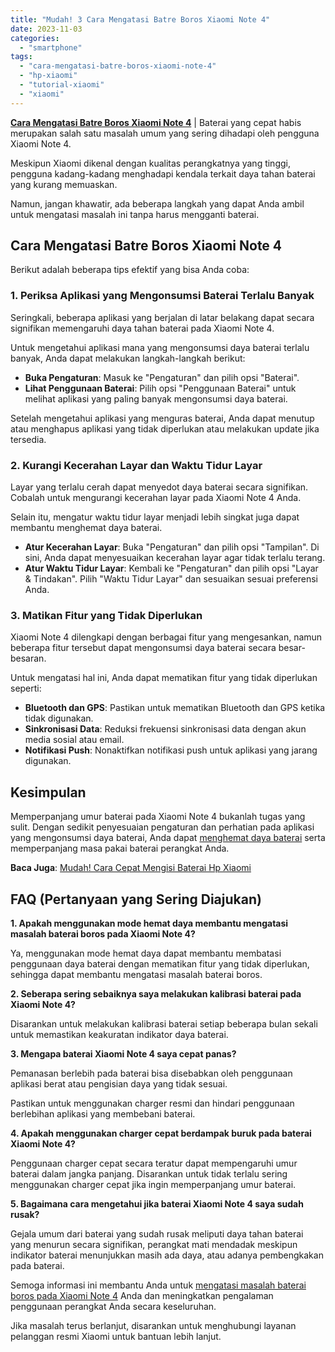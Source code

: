```yaml
---
title: "Mudah! 3 Cara Mengatasi Batre Boros Xiaomi Note 4"
date: 2023-11-03
categories: 
  - "smartphone"
tags: 
  - "cara-mengatasi-batre-boros-xiaomi-note-4"
  - "hp-xiaomi"
  - "tutorial-xiaomi"
  - "xiaomi"
---
```


**[Cara Mengatasi Batre Boros Xiaomi Note 4](https://ajiekusumadhany.com/cara-mengatasi-batre-boros-xiaomi-note-4/)** | Baterai yang cepat habis merupakan salah satu masalah umum yang sering dihadapi oleh pengguna Xiaomi Note 4.

Meskipun Xiaomi dikenal dengan kualitas perangkatnya yang tinggi, pengguna kadang-kadang menghadapi kendala terkait daya tahan baterai yang kurang memuaskan.

Namun, jangan khawatir, ada beberapa langkah yang dapat Anda ambil untuk mengatasi masalah ini tanpa harus mengganti baterai.

## Cara Mengatasi Batre Boros Xiaomi Note 4

Berikut adalah beberapa tips efektif yang bisa Anda coba:

### 1\. Periksa Aplikasi yang Mengonsumsi Baterai Terlalu Banyak

Seringkali, beberapa aplikasi yang berjalan di latar belakang dapat secara signifikan memengaruhi daya tahan baterai pada Xiaomi Note 4.

Untuk mengetahui aplikasi mana yang mengonsumsi daya baterai terlalu banyak, Anda dapat melakukan langkah-langkah berikut:

- **Buka Pengaturan**: Masuk ke "Pengaturan" dan pilih opsi "Baterai".
- **Lihat Penggunaan Baterai**: Pilih opsi "Penggunaan Baterai" untuk melihat aplikasi yang paling banyak mengonsumsi daya baterai.

Setelah mengetahui aplikasi yang menguras baterai, Anda dapat menutup atau menghapus aplikasi yang tidak diperlukan atau melakukan update jika tersedia.

### 2\. Kurangi Kecerahan Layar dan Waktu Tidur Layar

Layar yang terlalu cerah dapat menyedot daya baterai secara signifikan. Cobalah untuk mengurangi kecerahan layar pada Xiaomi Note 4 Anda.

Selain itu, mengatur waktu tidur layar menjadi lebih singkat juga dapat membantu menghemat daya baterai.

- **Atur Kecerahan Layar**: Buka "Pengaturan" dan pilih opsi "Tampilan". Di sini, Anda dapat menyesuaikan kecerahan layar agar tidak terlalu terang.
- **Atur Waktu Tidur Layar**: Kembali ke "Pengaturan" dan pilih opsi "Layar & Tindakan". Pilih "Waktu Tidur Layar" dan sesuaikan sesuai preferensi Anda.

### 3\. Matikan Fitur yang Tidak Diperlukan

Xiaomi Note 4 dilengkapi dengan berbagai fitur yang mengesankan, namun beberapa fitur tersebut dapat mengonsumsi daya baterai secara besar-besaran.

Untuk mengatasi hal ini, Anda dapat mematikan fitur yang tidak diperlukan seperti:

- **Bluetooth dan GPS**: Pastikan untuk mematikan Bluetooth dan GPS ketika tidak digunakan.
- **Sinkronisasi Data**: Reduksi frekuensi sinkronisasi data dengan akun media sosial atau email.
- **Notifikasi Push**: Nonaktifkan notifikasi push untuk aplikasi yang jarang digunakan.

## Kesimpulan

Memperpanjang umur baterai pada Xiaomi Note 4 bukanlah tugas yang sulit. Dengan sedikit penyesuaian pengaturan dan perhatian pada aplikasi yang mengonsumsi daya baterai, Anda dapat [menghemat daya baterai](https://ajiekusumadhany.com/cara-mengatasi-batre-boros-xiaomi-note-4/) serta memperpanjang masa pakai baterai perangkat Anda.

**Baca Juga**: [Mudah! Cara Cepat Mengisi Baterai Hp Xiaomi](https://ajiekusumadhany.com/cara-cepat-mengisi-baterai-hp-xiaomi/)

## FAQ (Pertanyaan yang Sering Diajukan)

**1\. Apakah menggunakan mode hemat daya membantu mengatasi masalah baterai boros pada Xiaomi Note 4?**

Ya, menggunakan mode hemat daya dapat membantu membatasi penggunaan daya baterai dengan mematikan fitur yang tidak diperlukan, sehingga dapat membantu mengatasi masalah baterai boros.

**2\. Seberapa sering sebaiknya saya melakukan kalibrasi baterai pada Xiaomi Note 4?**

Disarankan untuk melakukan kalibrasi baterai setiap beberapa bulan sekali untuk memastikan keakuratan indikator daya baterai.

**3\. Mengapa baterai Xiaomi Note 4 saya cepat panas?**

Pemanasan berlebih pada baterai bisa disebabkan oleh penggunaan aplikasi berat atau pengisian daya yang tidak sesuai.

Pastikan untuk menggunakan charger resmi dan hindari penggunaan berlebihan aplikasi yang membebani baterai.

**4\. Apakah menggunakan charger cepat berdampak buruk pada baterai Xiaomi Note 4?**

Penggunaan charger cepat secara teratur dapat mempengaruhi umur baterai dalam jangka panjang. Disarankan untuk tidak terlalu sering menggunakan charger cepat jika ingin memperpanjang umur baterai.

**5\. Bagaimana cara mengetahui jika baterai Xiaomi Note 4 saya sudah rusak?**

Gejala umum dari baterai yang sudah rusak meliputi daya tahan baterai yang menurun secara signifikan, perangkat mati mendadak meskipun indikator baterai menunjukkan masih ada daya, atau adanya pembengkakan pada baterai.

Semoga informasi ini membantu Anda untuk [mengatasi masalah baterai boros pada Xiaomi Note 4](https://ajiekusumadhany.com/cara-mengatasi-batre-boros-xiaomi-note-4/) Anda dan meningkatkan pengalaman penggunaan perangkat Anda secara keseluruhan.

Jika masalah terus berlanjut, disarankan untuk menghubungi layanan pelanggan resmi Xiaomi untuk bantuan lebih lanjut.
